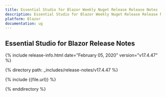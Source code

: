 ```yaml
---
title: Essential Studio for Blazor Weekly Nuget Release Release Notes  
description: Essential Studio for Blazor Weekly Nuget Release Release Notes  
platform: Blazor
documentation: ug
---
```


##  Essential Studio for Blazor  Release Notes  

{% include release-info.html date="February 05, 2020"  version="v17.4.47" %} 

{% directory path: _includes/release-notes/v17.4.47 %}

{% include {{file.url}} %}

{% enddirectory %}

